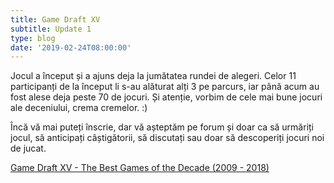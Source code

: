 ```yaml
---
title: Game Draft XV
subtitle: Update 1
type: blog
date: '2019-02-24T08:00:00'
---
```

Jocul a început și a ajuns deja la jumătatea rundei de alegeri. Celor 11 participanți de la început li s-au alăturat alți 3 pe parcurs, iar până acum au fost alese deja peste 70 de jocuri. Și atenție, vorbim de cele mai bune jocuri ale deceniului, crema cremelor. :)

Încă vă mai puteți înscrie, dar vă așteptăm pe forum și doar ca să urmăriți jocul, să anticipați câștigătorii, să discutați sau doar să descoperiți jocuri noi de jucat.

[Game Draft XV - The Best Games of the Decade (2009 - 2018)](https://forum.candaparerevista.ro/viewtopic.php?f=59&t=2063)